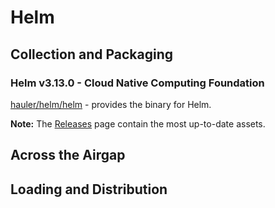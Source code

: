 # Helm

## Collection and Packaging

### Helm v3.13.0 - Cloud Native Computing Foundation

[hauler/helm/helm](https://rancher-airgap.s3.amazonaws.com/v1.1.4/hauler/helm/helm) - provides the binary for Helm.

**Note:** The [Releases](https://github.com/zackbradys/rancher-airgap/releases) page contain the most up-to-date assets.

## Across the Airgap

## Loading and Distribution